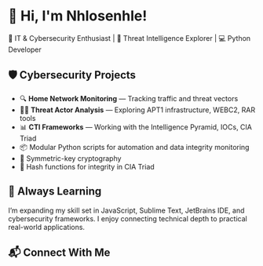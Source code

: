 # 👋 Hi, I'm Nhlosenhle!  
🚀 IT & Cybersecurity Enthusiast | 🧠 Threat Intelligence Explorer | 💻 Python Developer  

## 🛡️ Cybersecurity Projects  
- 🔍 **Home Network Monitoring** — Tracking traffic and threat vectors  
- 🕵️‍♂️ **Threat Actor Analysis** — Exploring APT1 infrastructure, WEBC2, RAR tools  
- 📊 **CTI Frameworks** — Working with the Intelligence Pyramid, IOCs, CIA Triad  
- 📦 Modular Python scripts for automation and data integrity monitoring  
- 🧬 Symmetric-key cryptography  
- 🧠 Hash functions for integrity in CIA Triad  

## 🧠 Always Learning  
I’m expanding my skill set in JavaScript, Sublime Text, JetBrains IDE, and cybersecurity frameworks. I enjoy connecting technical depth to practical real-world applications.

## 📬 Connect With Me  
[linkedin]: https://www.linkedin.com/in/nhlosenhle-mkhonta-46b031322



<!--
**joshmadakor1/joshmadakor1** is a ✨ _special_ ✨ repository because its `README.md` (this file) appears on your GitHub profile.

Here are some ideas to get you started:

- 🔭 I’m currently working on ...
- 🌱 I’m currently learning ...
- 👯 I’m looking to collaborate on ...
- 🤔 I’m looking for help with ...
- 💬 Ask me about ...
- 📫 How to reach me: ...
- 😄 Pronouns: ...
- ⚡ Fun fact: ...
-->
